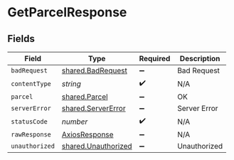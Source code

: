 # GetParcelResponse


## Fields

| Field                                                      | Type                                                       | Required                                                   | Description                                                |
| ---------------------------------------------------------- | ---------------------------------------------------------- | ---------------------------------------------------------- | ---------------------------------------------------------- |
| `badRequest`                                               | [shared.BadRequest](../../models/shared/badrequest.md)     | :heavy_minus_sign:                                         | Bad Request                                                |
| `contentType`                                              | *string*                                                   | :heavy_check_mark:                                         | N/A                                                        |
| `parcel`                                                   | [shared.Parcel](../../models/shared/parcel.md)             | :heavy_minus_sign:                                         | OK                                                         |
| `serverError`                                              | [shared.ServerError](../../models/shared/servererror.md)   | :heavy_minus_sign:                                         | Server Error                                               |
| `statusCode`                                               | *number*                                                   | :heavy_check_mark:                                         | N/A                                                        |
| `rawResponse`                                              | [AxiosResponse](https://axios-http.com/docs/res_schema)    | :heavy_minus_sign:                                         | N/A                                                        |
| `unauthorized`                                             | [shared.Unauthorized](../../models/shared/unauthorized.md) | :heavy_minus_sign:                                         | Unauthorized                                               |
